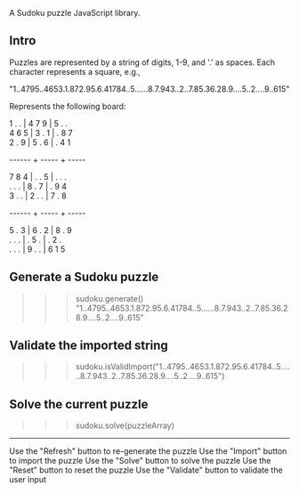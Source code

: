 A Sudoku puzzle JavaScript library.

Intro
--------------------------------------------------------------------------------

Puzzles are represented by a string of digits, 1-9, and '.' as spaces. Each character represents a square, e.g., 

"1..4795..4653.1.872.95.6.41784..5......8.7.943..2..7.85.36.28.9....5..2....9..615"
    
Represents the following board:

1 . .  | 4 7 9 |  5 . .   
4 6 5  | 3 . 1 |  . 8 7   
2 . 9  | 5 . 6 |  . 4 1
				  
------ + ----- + -----
				  
7 8 4  | . . 5 |  . . .   
. . .  | 8 . 7 |  . 9 4   
3 . .  | 2 . . |  7 . 8   
				  
------ + ----- + -----
				  
5 . 3  | 6 . 2 |  8 . 9   
. . .  | . 5 . |  . 2 .   
. . .  | 9 . . |  6 1 5
		 
Generate a Sudoku puzzle
--------------------------------------------------------------------------------

>>> sudoku.generate()
"1..4795..4653.1.872.95.6.41784..5......8.7.943..2..7.85.36.28.9....5..2....9..615"


Validate the imported string
--------------------------------------------------------------------------------

>>> sudoku.isValidImport("1..4795..4653.1.872.95.6.41784..5......8.7.943..2..7.85.36.28.9....5..2....9..615")


Solve the current puzzle
--------------------------------------------------------------------------------

>>> sudoku.solve(puzzleArray)

--------------------------------------------------------------------------------
Use the "Refresh" button to re-generate the puzzle
Use the "Import" button to import the puzzle
Use the "Solve" button to solve the puzzle
Use the "Reset" button to reset the puzzle
Use the "Validate" button to validate the user input